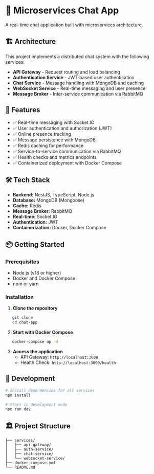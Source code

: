 # 💬 Microservices Chat App
A real-time chat application built with microservices architecture.

## 🏗️ Architecture
This project implements a distributed chat system with the following services:
- **API Gateway** - Request routing and load balancing
- **Authentication Service** - JWT-based user authentication
- **Chat Service** - Message handling with MongoDB and caching
- **WebSocket Service** - Real-time messaging and user presence
- **Message Broker** - Inter-service communication via RabbitMQ

## 🚀 Features
- ✅ Real-time messaging with Socket.IO
- ✅ User authentication and authorization (JWT)
- ✅ Online presence tracking
- ✅ Message persistence with MongoDB
- ✅ Redis caching for performance
- ✅ Service-to-service communication via RabbitMQ
- ✅ Health checks and metrics endpoints
- ✅ Containerized deployment with Docker Compose

## 🛠️ Tech Stack
- **Backend:** NestJS, TypeScript, Node.js
- **Database:** MongoDB (Mongoose)
- **Cache:** Redis
- **Message Broker:** RabbitMQ
- **Real-time:** Socket.IO
- **Authentication:** JWT
- **Containerization:** Docker, Docker Compose

## 📦 Getting Started

### Prerequisites
- Node.js (v18 or higher)
- Docker and Docker Compose
- npm or yarn

### Installation

1. **Clone the repository**
```bash
   git clone 
   cd chat-app
```

2. **Start with Docker Compose**
```bash
   docker-compose up -d
```

3. **Access the application**
   - API Gateway: `http://localhost:3000`
   - Health Check: `http://localhost:3000/health`

## 🔧 Development
```bash
# Install dependencies for all services
npm install

# Start in development mode
npm run dev
```

## 🏛️ Project Structure
```
├── services/
│   ├── api-gateway/
│   ├── auth-service/
│   ├── chat-service/
│   └── websocket-service/
├── docker-compose.yml
└── README.md
```
